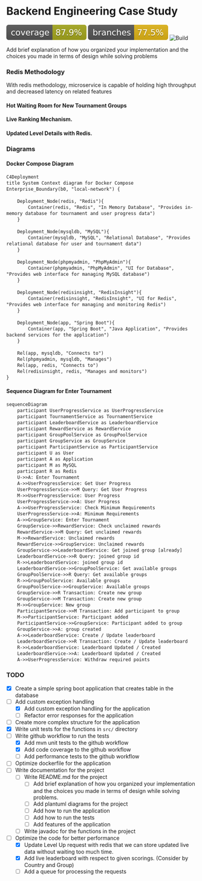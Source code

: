 # Backend Engineering Case Study

![Coverage](.github/badges/jacoco.svg)
![Branches](.github/badges/branches.svg)
![Build](https://github.com/abdullahbodur/dream-case-study/actions/workflows/build.yaml/badge.svg)

Add brief explanation of how you organized your implementation and the choices you made in terms of
design while solving problems

### Redis Methodology

With redis methodology, microservice is capable of holding high throughput and decreased latency on
related features

#### Hot Waiting Room for New Tournament Groups

#### Live Ranking Mechanism.

#### Updated Level Details with Redis.

### Diagrams

#### Docker Compose Diagram
```mermaid
C4Deployment
title System Context diagram for Docker Compose
Enterprise_Boundary(b0, "local-network") {

    Deployment_Node(redis, "Redis"){
        Container(redis, "Redis", "In Memory Database", "Provides in-memory database for tournament and user progress data")
    }
    
    Deployment_Node(mysqldb, "MySQL"){
        Container(mysqldb, "MySQL", "Relational Database", "Provides relational database for user and tournament data")
    }
    
    Deployment_Node(phpmyadmin, "PhpMyAdmin"){
        Container(phpmyadmin, "PhpMyAdmin", "UI for Database", "Provides web interface for managing MySQL database")
    }
    
    Deployment_Node(redisinsight, "RedisInsight"){
        Container(redisinsight, "RedisInsight", "UI for Redis", "Provides web interface for managing and monitoring Redis")
    }
    
    Deployment_Node(app, "Spring Boot"){
        Container(app, "Spring Boot", "Java Application", "Provides backend services for the application")
    }
    
    Rel(app, mysqldb, "Connects to")
    Rel(phpmyadmin, mysqldb, "Manages")
    Rel(app, redis, "Connects to")
    Rel(redisinsight, redis, "Manages and monitors")
}
```

#### Sequence Diagram for Enter Tournament

```mermaid
sequenceDiagram
    participant UserProgressService as UserProgressService
    participant TournamentService as TournamentService
    participant LeaderboardService as LeaderboardService
    participant RewardService as RewardService
    participant GroupPoolService as GroupPoolService
    participant GroupService as GroupService
    participant ParticipantService as ParticipantService
    participant U as User
    participant A as Application
    participant M as MySQL
    participant R as Redis
    U->>A: Enter Tournament
    A->>UserProgressService: Get User Progress
    UserProgressService->>M Query: Get User Progress
    M->>UserProgressService: User Progress
    UserProgressService->>A: User Progress
    A->>UserProgressService: Check Minimum Requirements
    UserProgressService->>A: Minimum Requirements
    A->>GroupService: Enter Tournament
    GroupService->>RewardService: Check unclaimed rewards
    RewardService->>M Query: Get unclaimed rewards
    M->>RewardService: Unclaimed rewards
    RewardService->>GroupService: Unclaimed rewards
    GroupService->>LeaderboardService: Get joined group [already]
    LeaderboardService->>R Query: joined group id
    R->>LeaderboardService: joined group id
    LeaderboardService->>GroupPoolService: Get available groups
    GroupPoolService->>R Query: Get available groups
    R->>GroupPoolService: Available groups
    GroupPoolService->>GroupService: Available groups
    GroupService->>R Transaction: Create new group
    GroupService->>M Transaction: Create new group
    M->>GroupService: New group
    ParticipantService->>M Transaction: Add participant to group
    M->>ParticipantService: Participant added
    ParticipantService->>GroupService: Participant added to group
    GroupService->>A: group created
    A->>LeaderboardService: Create / Update leaderboard
    LeaderboardService->>R Transaction: Create / Update leaderboard
    R->>LeaderboardService: Leaderboard Updated / Created
    LeaderboardService->>A: Leaderboard Updated / Created
    A->>UserProgressService: Withdraw required points
```
### TODO

- [x] Create a simple spring boot application that creates table in the database
- [ ] Add custom exception handling
    - [X] Add custom exception handling for the application
    - [ ] Refactor error responses for the application
- [ ] Create more complex structure for the application
- [X] Write unit tests for the functions in `src/` directory
- [ ] Write github workflow to run the tests
    - [X] Add mvn unit tests to the github workflow
    - [X] Add code coverage to the github workflow
    - [ ] Add performance tests to the github workflow
- [ ] Optimize dockerfile for the application
- [ ] Write documentation for the project
    - [ ] Write README.md for the project
        - [ ] Add brief explanation of how you organized your implementation and the choices you
          made in terms of
          design while solving problems.
        - [ ] Add plantuml diagrams for the project
        - [ ] Add how to run the application
        - [ ] Add how to run the tests
        - [ ] Add features of the application
    - [ ] Write javadoc for the functions in the project
- [ ] Optimize the code for better performance
    - [X] Update Level Up request with redis that we can store updated live data without waiting too
      much time.
    - [X] Add live leaderboard with respect to given scorings. (Consider by Country and Group)
    - [ ] Add a queue for processing the requests